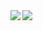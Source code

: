 <a href="https://github.com/anuraghazra/github-readme-stats">
  <img align="left" src="https://github-readme-stats.vercel.app/api?username=jackra1n&theme=github_dark&count_private=true&show_icons=true&include_all_commits=True" />
</a>
<a href="https://github.com/anuraghazra/github-readme-stats">
  <img align="left" src="https://github-readme-stats.vercel.app/api/top-langs/?username=jackra1n&layout=compact&exclude_repo=Shipdoku&theme=github_dark&card_width=495" />
</a>
<!-- <a href="https://wakatime.com/">
  <img align="left" src="https://github-readme-stats.vercel.app/api/wakatime?username=jackra1n&theme=github_dark&width=100&layout=compact" />
</a> -->

